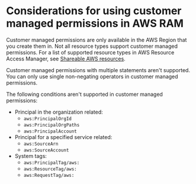 # Considerations for using customer managed permissions in AWS RAM<a name="managed-permission-considerations"></a>

Customer managed permissions are only available in the AWS Region that you create them in\. Not all resource types support customer managed permissions\. For a list of supported resource types in AWS Resource Access Manager, see [Shareable AWS resources](shareable.md)\.

Customer managed permissions with multiple statements aren't supported\. You can only use single non\-negating operators in customer managed permissions\.

The following conditions aren't supported in customer managed permissions:
+ Principal in the organization related:
  + `aws:PrincipalOrgId`
  + `aws:PrincipalOrgPaths`
  + `aws:PrincipalAccount`
+ Principal for a specified service related:
  + `aws:SourceArn`
  + `aws:SourceAccount`
+ System tags:
  + `aws:PrincipalTag/aws:`
  + `aws:ResourceTag/aws:`
  + `aws:RequestTag/aws:`